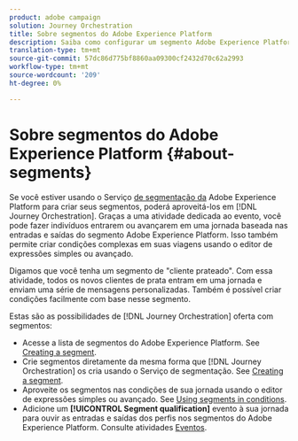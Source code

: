 ```yaml
---
product: adobe campaign
solution: Journey Orchestration
title: Sobre segmentos do Adobe Experience Platform
description: Saiba como configurar um segmento Adobe Experience Platform
translation-type: tm+mt
source-git-commit: 57dc86d775bf8860aa09300cf2432d70c62a2993
workflow-type: tm+mt
source-wordcount: '209'
ht-degree: 0%

---
```



# Sobre segmentos do Adobe Experience Platform {#about-segments}

Se você estiver usando o Serviço [de segmentação da](https://docs.adobe.com/content/help/en/experience-platform/segmentation/home.html) Adobe Experience Platform para criar seus segmentos, poderá aproveitá-los em [!DNL Journey Orchestration]. Graças a uma atividade dedicada ao evento, você pode fazer indivíduos entrarem ou avançarem em uma jornada baseada nas entradas e saídas do segmento Adobe Experience Platform. Isso também permite criar condições complexas em suas viagens usando o editor de expressões simples ou avançado.

Digamos que você tenha um segmento de &quot;cliente prateado&quot;. Com essa atividade, todos os novos clientes de prata entram em uma jornada e enviam uma série de mensagens personalizadas. Também é possível criar condições facilmente com base nesse segmento.

Estas são as possibilidades de [!DNL Journey Orchestration] oferta com segmentos:

* Acesse a lista de segmentos do Adobe Experience Platform. See [Creating a segment](../segment/creating-a-segment.md).
* Crie segmentos diretamente da mesma forma que [!DNL Journey Orchestration] os cria usando o Serviço de segmentação. See [Creating a segment](../segment/creating-a-segment.md).
* Aproveite os segmentos nas condições de sua jornada usando o editor de expressões simples ou avançado. See [Using segments in conditions](../segment/using-a-segment.md).
* Adicione um **[!UICONTROL Segment qualification]** evento à sua jornada para ouvir as entradas e saídas dos perfis nos segmentos do Adobe Experience Platform. Consulte atividades [Eventos](../building-journeys/segment-qualification-events.md).
